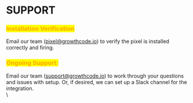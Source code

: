 # SUPPORT

### <mark style="color:orange;">Installation Verification</mark>

Email our team (pixel@growthcode.io) to verify the pixel is installed correctly and firing.

### <mark style="color:orange;">Ongoing Support:</mark>

Email our team (support@growthcode.io) to work through your questions and issues with setup. Or, if desired, we can set up a Slack channel for the integration.\
\
